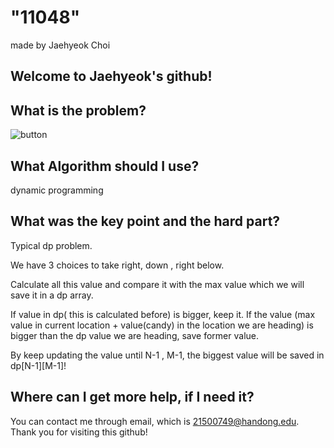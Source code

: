 
# "11048"

made by Jaehyeok Choi

## Welcome to Jaehyeok's github!

## What is the problem?

![button](https://github.com/Choi-JaeHyeok-21500749/11048/blob/main/11048_pro.PNG)

## What Algorithm should I use?

dynamic programming

## What was the key point and the hard part?

Typical dp problem.

We have 3 choices to take right, down , right below.

Calculate all this value and compare it with the max value which we will save it in a dp array.

If value in dp( this is calculated before) is bigger, keep it. If the value (max value in current location + value(candy) in the location we are heading) is bigger than the dp value we are heading, save former value.

By keep updating the value until N-1 , M-1, the biggest value will be saved in dp[N-1][M-1]!

## Where can I get more help, if I need it?

You can contact me through email, which is 21500749@handong.edu.
Thank you for visiting this github!

